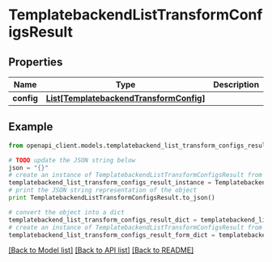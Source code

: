 # TemplatebackendListTransformConfigsResult


## Properties

Name | Type | Description | Notes
------------ | ------------- | ------------- | -------------
**config** | [**List[TemplatebackendTransformConfig]**](TemplatebackendTransformConfig.md) |  | [optional] 

## Example

```python
from openapi_client.models.templatebackend_list_transform_configs_result import TemplatebackendListTransformConfigsResult

# TODO update the JSON string below
json = "{}"
# create an instance of TemplatebackendListTransformConfigsResult from a JSON string
templatebackend_list_transform_configs_result_instance = TemplatebackendListTransformConfigsResult.from_json(json)
# print the JSON string representation of the object
print TemplatebackendListTransformConfigsResult.to_json()

# convert the object into a dict
templatebackend_list_transform_configs_result_dict = templatebackend_list_transform_configs_result_instance.to_dict()
# create an instance of TemplatebackendListTransformConfigsResult from a dict
templatebackend_list_transform_configs_result_form_dict = templatebackend_list_transform_configs_result.from_dict(templatebackend_list_transform_configs_result_dict)
```
[[Back to Model list]](../README.md#documentation-for-models) [[Back to API list]](../README.md#documentation-for-api-endpoints) [[Back to README]](../README.md)



